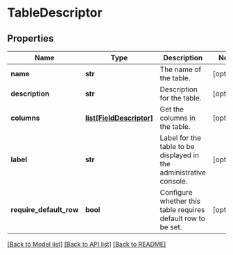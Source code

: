 # TableDescriptor

## Properties
Name | Type | Description | Notes
------------ | ------------- | ------------- | -------------
**name** | **str** | The name of the table. | [optional] 
**description** | **str** | Description for the table. | [optional] 
**columns** | [**list[FieldDescriptor]**](FieldDescriptor.md) | Get the columns in the table. | [optional] 
**label** | **str** | Label for the table to be displayed in the administrative console. | [optional] 
**require_default_row** | **bool** | Configure whether this table requires default row to be set. | [optional] 

[[Back to Model list]](../README.md#documentation-for-models) [[Back to API list]](../README.md#documentation-for-api-endpoints) [[Back to README]](../README.md)


